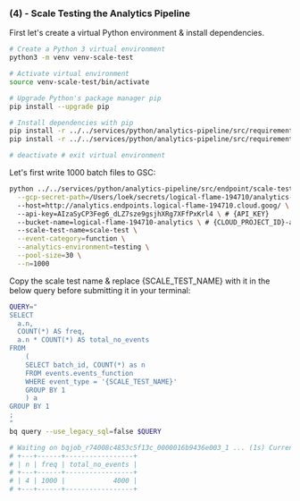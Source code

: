 ### (4) - Scale Testing the Analytics Pipeline

First let's create a virtual Python environment & install dependencies.

```bash
# Create a Python 3 virtual environment
python3 -m venv venv-scale-test

# Activate virtual environment
source venv-scale-test/bin/activate

# Upgrade Python's package manager pip
pip install --upgrade pip

# Install dependencies with pip
pip install -r ../../services/python/analytics-pipeline/src/requirements/dataflow.txt
pip install -r ../../services/python/analytics-pipeline/src/requirements/scale-test.txt

# deactivate # exit virtual environment
```

Let's first write 1000 batch files to GSC:

```bash
python ../../services/python/analytics-pipeline/src/endpoint/scale-test.py \
  --gcp-secret-path=/Users/loek/secrets/logical-flame-194710/analytics-gcs-writer.json \ # {LOCAL_SA_KEY_JSON}
  --host=http://analytics.endpoints.logical-flame-194710.cloud.goog/ \ # {CLOUD_PROJECT_ID}
  --api-key=AIzaSyCP3Feg6_dLZ7sze9gsjhXRg7XFfPxKrl4 \ # {API_KEY}
  --bucket-name=logical-flame-194710-analytics \ # {CLOUD_PROJECT_ID}-analytics
  --scale-test-name=scale-test \
  --event-category=function \
  --analytics-environment=testing \
  --pool-size=30 \
  --n=1000
```

Copy the scale test name & replace {SCALE_TEST_NAME} with it in the below query before submitting it in your terminal:

```bash
QUERY="
SELECT
  a.n,
  COUNT(*) AS freq,
  a.n * COUNT(*) AS total_no_events
FROM
    (
    SELECT batch_id, COUNT(*) as n
    FROM events.events_function
    WHERE event_type = '{SCALE_TEST_NAME}'
    GROUP BY 1
    ) a
GROUP BY 1
;
"
bq query --use_legacy_sql=false $QUERY

# Waiting on bqjob_r74008c4853c5f13c_0000016b9436e003_1 ... (1s) Current status: DONE   
# +---+------+-----------------+
# | n | freq | total_no_events |
# +---+------+-----------------+
# | 4 | 1000 |            4000 |
# +---+------+-----------------+
```
